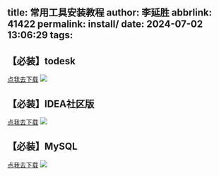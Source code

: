 title: 常用工具安装教程
author: 李延胜
abbrlink: 41422
permalink: install/
date: 2024-07-02 13:06:29
tags:
---
## 【必装】todesk
[点我去下载](https://www.todesk.com/)
![](http://cdn.qiniu.liyansheng.top/img/20240702141503.png)
## 【必装】IDEA社区版
[点我去下载](https://www.jetbrains.com/zh-cn/idea/download/?section=windows)
![](http://cdn.qiniu.liyansheng.top/img/20240702130931.png)

## 【必装】MySQL
[点我去下载](https://dev.mysql.com/downloads/windows/installer/8.0.html)
![](http://cdn.qiniu.liyansheng.top/img/20240702141752.png)